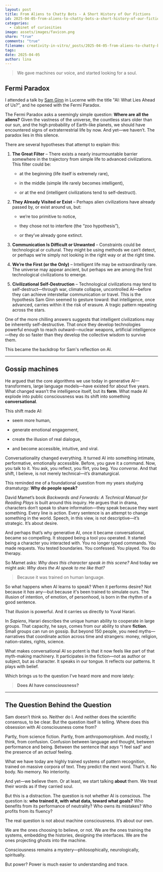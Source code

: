 ```yaml
---
layout: post
title: From Aliens to Chatty Bots - A Short History of Our Fictions
id: 2025-04-05-from-aliens-to-chatty-bots-a-short-history-of-our-fictions.md
categories:
  - cabinet of curiosities
image: assets/images/favicon.png
share: "true"
comments: "true"
filename: creativity-in-vitro/_posts/2025-04-05-from-aliens-to-chatty-bots-a-short-history-of-our-fictions.md
tags: 
date: 2025-04-05
author: lina
---
```


> We gave machines our voice, and started looking for a soul.

## Fermi Paradox

I attended a talk by [Sam Ginn](https://www.linkedin.com/in/sam-ginn/) in Lucerne with the title "AI: What Lies Ahead of Us?", and he opened with the Fermi Paradox.

The Fermi Paradox asks a seemingly simple question: **Where are all the aliens?** Given the vastness of the universe, the countless stars older than our sun, and the high probability of Earth-like planets, we should have encountered signs of extraterrestrial life by now. And yet—we haven’t. The paradox lies in this silence. 

There are several hypotheses that attempt to explain this:

1. **The Great Filter** – There exists a nearly insurmountable barrier somewhere in the trajectory from simple life to advanced civilizations. This filter could be:
    
    - at the beginning (life itself is extremely rare),
        
    - in the middle (simple life rarely becomes intelligent),
        
    - or at the end (intelligent civilizations tend to self-destruct).
        
2. **They Already Visited or Exist** – Perhaps alien civilizations have already passed by, or exist around us, but:
    
    - we’re too primitive to notice,
        
    - they chose not to interfere (the “zoo hypothesis”),
        
    - or they’ve already gone extinct.
        
3. **Communication Is Difficult or Unwanted** – Constraints could be technological or cultural. They might be using methods we can’t detect, or perhaps we’re simply not looking in the right way or at the right time.
    
4. **We’re the First (or the Only)** – Intelligent life may be extraordinarily rare. The universe may appear ancient, but perhaps we are among the first technological civilizations to emerge.
    
5. **Civilizational Self-Destruction** – Technological civilizations may tend to self-destruct—through war, climate collapse, uncontrolled AI—before they can achieve interstellar communication or travel. This is the hypothesis Sam Ginn seemed to gesture toward: that intelligence, once advanced, carries within it the risk of erasure. A tragic pattern repeating across the stars.


One of the more chilling answers suggests that intelligent civilizations may be inherently self-destructive. That once they develop technologies powerful enough to reach outward—nuclear weapons, artificial intelligence—they do so faster than they develop the collective wisdom to survive them.

This became the backdrop for Sam's reflection on AI.

---

## Gossip machines

He argued that the core algorithms we use today in generative AI—transformers, large language models—have existed for about five years. What changed wasn’t the intelligence itself, but its **form**. What made AI explode into public consciousness was its shift into something **conversational**.

This shift made AI:

- seem more human,
    
- generate emotional engagement,
    
- create the illusion of real dialogue,
    
- and become accessible, intuitive, and viral.


Conversationality changed everything. It turned AI into something intimate, performative, emotionally accessible. Before, you gave it a command. Now, you talk to it. You ask, you reflect, you flirt, you beg. You _converse_. And that shift, I believe, is not merely technical—it’s dramaturgical.

This reminded me of a foundational question from my years studying dramaturgy: **Why do people speak?**

David Mamet’s book _Backwards and Forwards: A Technical Manual for Reading Plays_ is built around this inquiry. He argues that in drama, characters don’t speak to share information—they speak because they want something. Every line is action. Every sentence is an attempt to change something in the world. Speech, in this view, is not descriptive—it’s strategic. It’s about desire.

And perhaps that’s why generative AI, once it became conversational, became so compelling. It stopped being a tool you operated. It started being a character you interacted with. You no longer typed commands. You made requests. You tested boundaries. You confessed. You played. You do therapy.

So Mamet asks: _Why does this character speak in this scene?_ And today we might ask: _Why does the AI speak to me like that?_

> Because it was trained on human language.


So what happens when AI learns to speak? When it performs desire? Not because it _has_ any—but because it's been trained to simulate ours. The illusion of intention, of emotion, of personhood, is born in the rhythm of a good sentence.

That illusion is powerful. And it carries us directly to Yuval Harari.

In _Sapiens_, Harari describes the unique human ability to cooperate in large groups. That capacity, he says, comes from our ability to share **fiction**. Small groups can run on gossip. But beyond 150 people, you need myths—narratives that coordinate action across time and strangers: money, religion, nation-states, rights, science.

What makes conversational AI so potent is that it now feels like part of that myth-making machinery. It participates in the fiction—not as author or subject, but as character. It speaks in our tongue. It reflects our patterns. It plays with belief.

Which brings us to the question I’ve heard more and more lately:

> **Does AI have consciousness?**

---

## The Question Behind the Question

Sam doesn’t think so. Neither do I. And neither does the scientific consensus, to be clear. But the question itself is telling. Where does this obsession with AI consciousness come from?

Partly, from science fiction. Partly, from anthropomorphism. And mostly, I think, from confusion. Confusion between language and thought, between performance and being. Between the sentence that _says_ "I feel sad" and the presence of an _actual_ feeling.

What we have today are highly trained systems of pattern recognition, trained on massive corpora of text. They predict the next word. That’s it. No body. No memory. No interiority.

And yet—we believe them. Or at least, we start talking **about** them. We treat their words as if they carried soul.

But this is a distraction. The question is not whether AI is conscious. The question is: **who trained it, with what data, toward what goals?** Who benefits from its performance of neutrality? Who owns its mistakes? Who profits from its fluency?

The real question is not about machine consciousness. It’s about our own.

We are the ones choosing to believe, or not. We are the ones training the systems, embedding the histories, designing the interfaces. We are the ones projecting ghosts into the machine.

Consciousness remains a mystery—philosophically, neurologically, spiritually.

But power? Power is much easier to understanding and trace.
